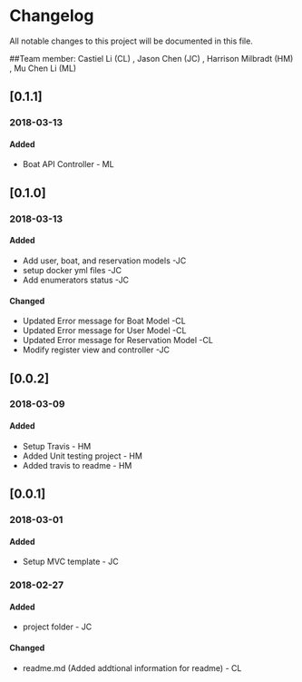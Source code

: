 # Changelog
All notable changes to this project will be documented in this file.

##Team member: Castiel Li (CL) , Jason Chen (JC) , Harrison Milbradt (HM) , Mu Chen Li (ML)

## [0.1.1]
### 2018-03-13
#### Added
* Boat API Controller - ML

## [0.1.0]
### 2018-03-13
#### Added
* Add user, boat, and reservation models -JC
* setup docker yml files -JC
* Add enumerators status -JC

#### Changed
* Updated Error message for Boat Model -CL
* Updated Error message for User Model -CL
* Updated Error message for Reservation Model -CL
* Modify register view and controller -JC

## [0.0.2]
### 2018-03-09
#### Added
* Setup Travis - HM
* Added Unit testing project - HM
* Added travis to readme - HM

## [0.0.1]
### 2018-03-01
#### Added
* Setup MVC template - JC

### 2018-02-27
#### Added
* project folder - JC

#### Changed
* readme.md (Added addtional information for readme) - CL